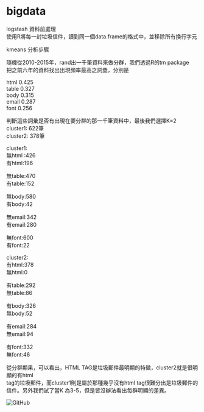 # bigdata
logstash 資料前處理  <br />
使用R將每一封垃圾信件，讀到同一個data.frame的格式中，並移除所有換行字元 <br />

kmeans 分析步驟

隨機從2010-2015年，rand出一千筆資料來做分群，我們透過R的tm package <br />
把之前六年的資料找出出現頻率最高之詞彙，分別是

html    0.425<br />
table   0.327<br />
body   0.315<br />
email  0.287<br />
font     0.256<br />

判斷這些詞彙是否有出現在要分群的那一千筆資料中，最後我們選擇K=2<br />
cluster1: 622筆 <br />
cluster2: 378筆<br />

cluster1:<br />
無html :426<br />
有html:196<br />

無table:470<br />
有table:152<br />

無body:580<br />
有body:42<br />

無email:342<br />
有email:280<br />

無font:600<br />
有font:22<br />

cluster2:<br />
有html:378<br />
無html:0<br />

有table:292<br />
無table:86<br />

有body:326<br />
無body:52<br />

有email:284<br />
無email:94<br />

有font:332<br />
無font:46<br />

從分群顯果，可以看出，HTML TAG是垃圾郵件最明顯的特徵，cluster2就是很明顯的有html<br /> tag的垃圾郵件，而cluster1則是屬於那種幾乎沒有html tag很難分出是垃圾郵件的信件。另外我們試了當K
為3-5，但是皆沒辦法看出每群明顯的差異。

![GitHub](https://cloud.githubusercontent.com/assets/12468475/7665356/0fad2f1e-fbe6-11e4-97b0-71d116531f08.jpg "GitHub,Social Coding")
